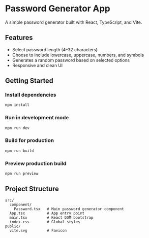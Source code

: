 # Password Generator App

A simple password generator built with React, TypeScript, and Vite.

## Features

- Select password length (4–32 characters)
- Choose to include lowercase, uppercase, numbers, and symbols
- Generates a random password based on selected options
- Responsive and clean UI

## Getting Started

### Install dependencies

```sh
npm install
```

### Run in development mode

```sh
npm run dev
```

### Build for production

```sh
npm run build
```

### Preview production build

```sh
npm run preview
```

## Project Structure

```
src/
  component/
    Password.tsx   # Main password generator component
  App.tsx          # App entry point
  main.tsx         # React DOM bootstrap
  index.css        # Global styles
public/
  vite.svg         # Favicon
```
